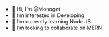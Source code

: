 - 👋 Hi, I’m @Monoget
- 👀 I’m interested in Developing.
- 🌱 I’m currently learning Node JS.
- 💞️ I’m looking to collaborate on MERN.

<!---
Monoget/Monoget is a ✨ special ✨ repository because its `README.md` (this file) appears on your GitHub profile.
You can click the Preview link to take a look at your changes.
--->
